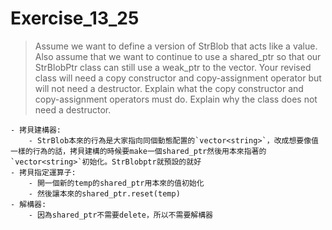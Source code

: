 # Exercise_13_25
> Assume we want to define a version of StrBlob that acts like a value. 
> Also assume that we want to continue to use a shared_ptr 
> so that our StrBlobPtr class can still use a weak_ptr to the vector. 
> Your revised class will need a copy constructor and
> copy-assignment operator but will not need a destructor. 
> Explain what the copy constructor and copy-assignment operators must do. 
> Explain why the class does not need a destructor.

    - 拷貝建構器:
        - StrBlob本來的行為是大家指向同個動態配置的`vector<string>`，改成想要像值一樣的行為的話，拷貝建構的時候要make一個shared_ptr然後用本來指著的`vector<string>`初始化。StrBlobptr就預設的就好
    - 拷貝指定運算子:
        - 開一個新的temp的shared_ptr用本來的值初始化
        - 然後讓本來的shared_ptr.reset(temp)
    - 解構器:
        - 因為shared_ptr不需要delete，所以不需要解構器